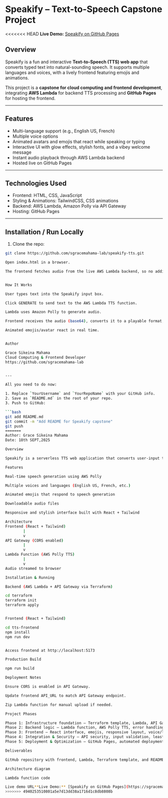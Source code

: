 # Speakify – Text-to-Speech Capstone Project

<<<<<<< HEAD
**Live Demo:** [Speakify on GitHub Pages](https://YourUsername.github.io/YourRepoName/)

## Overview

Speakify is a fun and interactive **Text-to-Speech (TTS) web app** that converts typed text into natural-sounding speech. It supports multiple languages and voices, with a lively frontend featuring emojis and animations.

This project is a **capstone for cloud computing and frontend development**, integrating **AWS Lambda** for backend TTS processing and **GitHub Pages** for hosting the frontend.

---

## Features

- Multi-language support (e.g., English US, French)  
- Multiple voice options  
- Animated avatars and emojis that react while speaking or typing  
- Interactive UI with glow effects, stylish fonts, and a vibey welcome message  
- Instant audio playback through AWS Lambda backend  
- Hosted live on GitHub Pages

---

## Technologies Used

- Frontend: HTML, CSS, JavaScript  
- Styling & Animations: TailwindCSS, CSS animations  
- Backend: AWS Lambda, Amazon Polly via API Gateway  
- Hosting: GitHub Pages  

---

## Installation / Run Locally

1. Clone the repo:  
```bash
git clone https://github.com/sgracemahama-lab/speakify-tts.git

Open index.html in a browser.

The frontend fetches audio from the live AWS Lambda backend, so no additional backend setup is required.


How It Works

User types text into the Speakify input box.

Click GENERATE to send text to the AWS Lambda TTS function.

Lambda uses Amazon Polly to generate audio.

Frontend receives the audio (base64), converts it to a playable format, and plays it.

Animated emojis/avatar react in real time.


Author

Grace Sikeina Mahama
Cloud Computing & Frontend Developer
https://github.com/sgracemahama-lab


---

All you need to do now:  

1. Replace `YourUsername` and `YourRepoName` with your GitHub info.  
2. Save as `README.md` in the root of your repo.  
3. Push to GitHub:  

```bash
git add README.md
git commit -m "Add README for Speakify capstone"
git push
=======
Author: Grace Sikeina Mahama
Date: 18th SEPT,2025

Overview

Speakify is a serverless TTS web application that converts user-input text into natural-sounding speech. It supports multiple languages and voices, interactive emojis, and a responsive, engaging interface.

Features

Real-time speech generation using AWS Polly

Multiple voices and languages (English US, French, etc.)

Animated emojis that respond to speech generation

Downloadable audio files

Responsive and stylish interface built with React + Tailwind

Architecture
Frontend (React + Tailwind)
        |
        v
API Gateway (CORS enabled)
        |
        v
Lambda Function (AWS Polly TTS)
        |
        v
Audio streamed to browser

Installation & Running

Backend (AWS Lambda + API Gateway via Terraform)

cd terraform
terraform init
terraform apply


Frontend (React + Tailwind)

cd tts-frontend
npm install
npm run dev


Access frontend at http://localhost:5173

Production Build

npm run build

Deployment Notes

Ensure CORS is enabled in API Gateway.

Update frontend API_URL to match API Gateway endpoint.

Zip Lambda function for manual upload if needed.

Project Phases

Phase 1: Infrastructure foundation – Terraform template, Lambda, API Gateway, IAM roles.
Phase 2: Backend logic – Lambda function, AWS Polly TTS, error handling, CORS.
Phase 3: Frontend – React interface, emojis, responsive layout, voice/language selection.
Phase 4: Integration & Security – API security, input validation, least privilege IAM.
Phase 5: Deployment & Optimization – GitHub Pages, automated deployment via Terraform, cost and performance optimizations.

Deliverables

GitHub repository with frontend, Lambda, Terraform template, and README

Architecture diagram

Lambda function code

Live demo URL**Live Demo:** [Speakify on GitHub Pages](https://sgracemahama-lambda.github.io/speakify-tts/)
>>>>>>> 4940253510801a5e7d13dd38a1716d1c8db8808b
